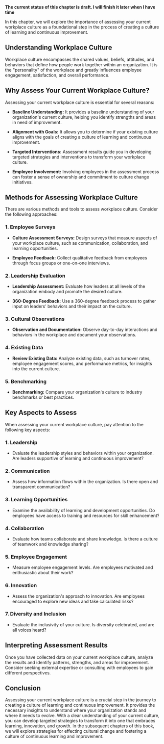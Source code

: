 **The current status of this chapter is draft. I will finish it later when I have time**

In this chapter, we will explore the importance of assessing your current workplace culture as a foundational step in the process of creating a culture of learning and continuous improvement.

Understanding Workplace Culture
-------------------------------

Workplace culture encompasses the shared values, beliefs, attitudes, and behaviors that define how people work together within an organization. It is the "personality" of the workplace and greatly influences employee engagement, satisfaction, and overall performance.

Why Assess Your Current Workplace Culture?
------------------------------------------

Assessing your current workplace culture is essential for several reasons:

* **Baseline Understanding:** It provides a baseline understanding of your organization's current culture, helping you identify strengths and areas in need of improvement.

* **Alignment with Goals:** It allows you to determine if your existing culture aligns with the goals of creating a culture of learning and continuous improvement.

* **Targeted Interventions:** Assessment results guide you in developing targeted strategies and interventions to transform your workplace culture.

* **Employee Involvement:** Involving employees in the assessment process can foster a sense of ownership and commitment to culture change initiatives.

Methods for Assessing Workplace Culture
---------------------------------------

There are various methods and tools to assess workplace culture. Consider the following approaches:

### 1. Employee Surveys

* **Culture Assessment Surveys:** Design surveys that measure aspects of your workplace culture, such as communication, collaboration, and learning opportunities.

* **Employee Feedback:** Collect qualitative feedback from employees through focus groups or one-on-one interviews.

### 2. Leadership Evaluation

* **Leadership Assessment:** Evaluate how leaders at all levels of the organization embody and promote the desired culture.

* **360-Degree Feedback:** Use a 360-degree feedback process to gather input on leaders' behaviors and their impact on the culture.

### 3. Cultural Observations

* **Observation and Documentation:** Observe day-to-day interactions and behaviors in the workplace and document your observations.

### 4. Existing Data

* **Review Existing Data:** Analyze existing data, such as turnover rates, employee engagement scores, and performance metrics, for insights into the current culture.

### 5. Benchmarking

* **Benchmarking:** Compare your organization's culture to industry benchmarks or best practices.

Key Aspects to Assess
---------------------

When assessing your current workplace culture, pay attention to the following key aspects:

### 1. Leadership

* Evaluate the leadership styles and behaviors within your organization. Are leaders supportive of learning and continuous improvement?

### 2. Communication

* Assess how information flows within the organization. Is there open and transparent communication?

### 3. Learning Opportunities

* Examine the availability of learning and development opportunities. Do employees have access to training and resources for skill enhancement?

### 4. Collaboration

* Evaluate how teams collaborate and share knowledge. Is there a culture of teamwork and knowledge sharing?

### 5. Employee Engagement

* Measure employee engagement levels. Are employees motivated and enthusiastic about their work?

### 6. Innovation

* Assess the organization's approach to innovation. Are employees encouraged to explore new ideas and take calculated risks?

### 7. Diversity and Inclusion

* Evaluate the inclusivity of your culture. Is diversity celebrated, and are all voices heard?

Interpreting Assessment Results
-------------------------------

Once you have collected data on your current workplace culture, analyze the results and identify patterns, strengths, and areas for improvement. Consider seeking external expertise or consulting with employees to gain different perspectives.

Conclusion
----------

Assessing your current workplace culture is a crucial step in the journey to creating a culture of learning and continuous improvement. It provides the necessary insights to understand where your organization stands and where it needs to evolve. With a clear understanding of your current culture, you can develop targeted strategies to transform it into one that embraces learning, innovation, and growth. In the subsequent chapters of this book, we will explore strategies for effecting cultural change and fostering a culture of continuous learning and improvement.
